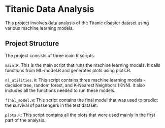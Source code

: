 # Titanic Data Analysis
This project involves data analysis of the Titanic disaster dataset using various machine learning models.
## Project Structure
The project consists of three main R scripts:

`main.R`: This is the main script that runs the machine learning models. It calls functions from ML-model.R and generates plots using plots.R.

`ml_utilities.R`: This script contains three machine learning models - decision tree, random forest, and K-Nearest Neighbors (KNN). It also includes all the functions needed to run these models.

`final_model.R`: This script contains the final model that was used to predict the survival of passengers in the test dataset.

`plots.R`: This script contains all the plots that were used mainly in the first part of the analysis.  